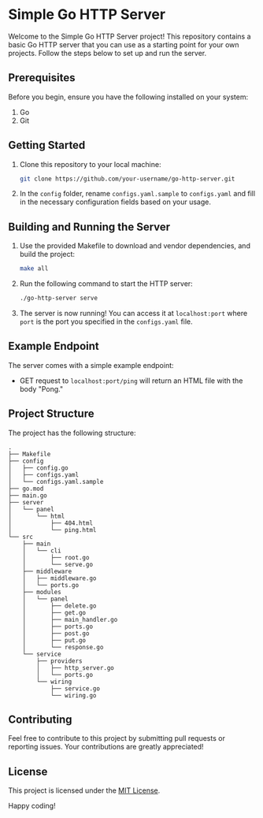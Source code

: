 # Simple Go HTTP Server

Welcome to the Simple Go HTTP Server project! This repository contains a basic Go HTTP server that you can use as a starting point for your own projects. Follow the steps below to set up and run the server.

## Prerequisites

Before you begin, ensure you have the following installed on your system:

1. Go 
2. Git 

## Getting Started

1. Clone this repository to your local machine:

   ```bash
   git clone https://github.com/your-username/go-http-server.git
   ```

2. In the `config` folder, rename `configs.yaml.sample` to `configs.yaml` and fill in the necessary configuration fields based on your usage.

## Building and Running the Server

1. Use the provided Makefile to download and vendor dependencies, and build the project:

   ```bash
   make all
   ```

2. Run the following command to start the HTTP server:

   ```bash
   ./go-http-server serve
   ```

3. The server is now running! You can access it at `localhost:port` where `port` is the port you specified in the `configs.yaml` file.

## Example Endpoint

The server comes with a simple example endpoint:

- GET request to `localhost:port/ping` will return an HTML file with the body "Pong."

## Project Structure

The project has the following structure:

```
.
├── Makefile
├── config
│   ├── config.go
│   ├── configs.yaml
│   └── configs.yaml.sample
├── go.mod
├── main.go
├── server
│   └── panel
│       └── html
│           ├── 404.html
│           └── ping.html
└── src
    ├── main
    │   └── cli
    │       ├── root.go
    │       └── serve.go
    ├── middleware
    │   ├── middleware.go
    │   └── ports.go
    ├── modules
    │   └── panel
    │       ├── delete.go
    │       ├── get.go
    │       ├── main_handler.go
    │       ├── ports.go
    │       ├── post.go
    │       ├── put.go
    │       └── response.go
    └── service
        ├── providers
        │   ├── http_server.go
        │   └── ports.go
        └── wiring
            ├── service.go
            └── wiring.go
```

## Contributing

Feel free to contribute to this project by submitting pull requests or reporting issues. Your contributions are greatly appreciated!

## License

This project is licensed under the [MIT License](LICENSE).

Happy coding!
